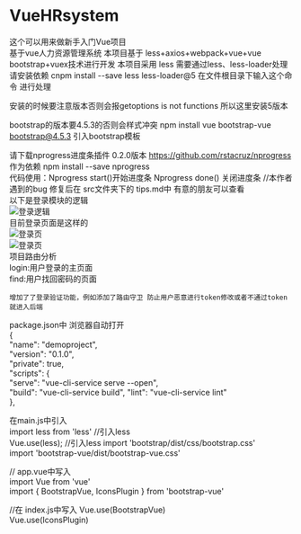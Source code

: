 # VueHRsystem
这个可以用来做新手入门Vue项目  
基于vue人力资源管理系统
 本项目基于 less+axios+webpack+vue+vue bootstrap+vuex技术进行开发
本项目采用 less 需要通过less、less-loader处理
请安装依赖 cnpm install --save less less-loader@5 在文件根目录下输入这个命令 进行处理

安装的时候要注意版本否则会报getoptions is not functions 所以这里安装5版本

bootstrap的版本要4.5.3的否则会样式冲突
npm install vue bootstrap-vue bootstrap@4.5.3  引入bootstrap模板 

 请下载nprogress进度条插件 0.2.0版本  https://github.com/rstacruz/nprogress  作为依赖
   npm install --save nprogress  
   代码使用：Nprogress start()开始进度条
            Nprogress done()  关闭进度条
    //本作者遇到的bug 修复后在 src文件夹下的 tips.md中 有意的朋友可以查看  
  以下是登录模块的逻辑  
  ![登录逻辑](https://github.com/Guiuiuier/VueHRsystem/blob/main/public/Introduce%20image/%E7%99%BB%E5%BD%95%E9%80%BB%E8%BE%91.png)  
  目前登录页面是这样的  
  ![登录页](https://github.com/Guiuiuier/VueHRsystem/blob/main/public/Introduce%20image/5902d342247d8ffd3e0bbf7c1b380c9.png)  
  ![登录页](https://github.com/Guiuiuier/VueHRsystem/blob/main/public/Introduce%20image/ff6928a06d706a1bb6263c3771a9c26.png)  
 项目路由分析  
 login:用户登录的主页面  
 find:用户找回密码的页面    
    
    增加了了登录验证功能，例如添加了路由守卫 防止用户恶意进行token修改或者不通过token就进入后端  



 package.json中  浏览器自动打开  
{  </br>
  "name": "demoproject",  
  "version": "0.1.0",  
  "private": true,  
  "scripts": {  
    "serve": "vue-cli-service serve  --open",  
    "build": "vue-cli-service build", 
    "lint": "vue-cli-service lint"  
  },  


在main.js中引入  
  import less from 'less' //引入less  
  Vue.use(less); //引入less 
  import 'bootstrap/dist/css/bootstrap.css'  
import 'bootstrap-vue/dist/bootstrap-vue.css'  
  
// app.vue中写入  
import Vue from 'vue'  
import { BootstrapVue, IconsPlugin } from 'bootstrap-vue'  

//在 index.js中写入 
Vue.use(BootstrapVue)  
Vue.use(IconsPlugin)  
  
